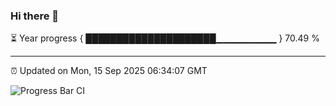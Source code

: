 ### Hi there 👋

⏳ Year progress { █████████████████████▁▁▁▁▁▁▁▁▁ } 70.49 %

---

⏰ Updated on Mon, 15 Sep 2025 06:34:07 GMT

![Progress Bar CI](https://github.com/liununu/liununu/workflows/Progress%20Bar%20CI/badge.svg)
